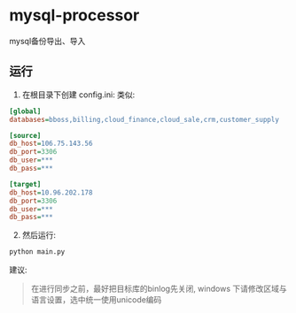 # mysql-processor
mysql备份导出、导入

## 运行
1. 在根目录下创建 config.ini:
类似:
```ini
[global]
databases=bboss,billing,cloud_finance,cloud_sale,crm,customer_supply

[source]
db_host=106.75.143.56
db_port=3306
db_user=***
db_pass=***

[target]
db_host=10.96.202.178
db_port=3306
db_user=***
db_pass=***
```
2. 然后运行:
```python
python main.py
```

建议:
> 在进行同步之前，最好把目标库的binlog先关闭, windows 下请修改区域与语言设置，选中统一使用unicode编码